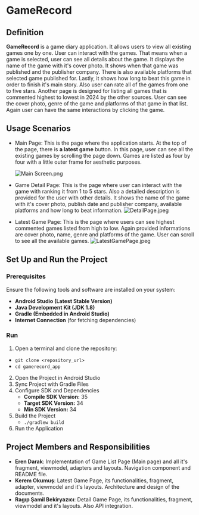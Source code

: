 
# GameRecord
## Definition
**GameRecord** is a game diary application. It allows users to view all existing games one by one. User can interact with the games. That means when a game is selected, user can see all details about the game. It displays the name of the game with it's cover photo. It shows when that game was published and the publisher company. There is also available platforms that selected game published for. Lastly, it shows how long to beat this game in order to finish it's main story. Also user can rate all of the games from one to five stars. Another page is designed for listing all games that is commented highest to lowest in 2024 by the other sources. User can see the cover photo, genre of the game and platforms of that game in that list. Again user can have the same interactions by clicking the game.

## Usage Scenarios
* Main Page: This is the page where the application starts. At the top of the page, there is **a latest game** button. In this page, user can see all the existing games by scrolling the page down. Games are listed as four by four with a little outer frame for aesthetic purposes.

	![Main Screen.png](https://i.ibb.co/yVrbvBY/gr11.png)

*  Game Detail Page: This is the page where user can interact with the game with ranking it from 1 to 5 stars. Also a detailed description is provided for the user with other details. It shows the name of the game with it's cover photo, publish date and publisher company, available platforms and how long to beat information.
![DetailPage.jpeg](https://i.ibb.co/3NyLHDp/gr22.png)

* Latest Game Page: This is the page where users can see highest commented games listed from high to low. Again provided informations are cover photo, name, genre and platforms of the game. User can scroll to see all the available games.
![LatestGamePage.jpeg](https://i.ibb.co/5kFxnTF/gr33.png)


## Set Up and Run the Project
### **Prerequisites**

Ensure the following tools and software are installed on your system:

-   **Android Studio (Latest Stable Version)**
-   **Java Development Kit (JDK 1.8)**
-   **Gradle (Embedded in Android Studio)**
-   **Internet Connection** (for fetching dependencies)

### **Run**

1. Open a terminal and clone the repository:
 - `git clone <repository_url>` 	
 - `cd gamerecord_app`
2. Open the Project in Android Studio
3. Sync Project with Gradle Files
4. Configure SDK and Dependencies
	-   **Compile SDK Version:** 35
	-   **Target SDK Version:** 34
	-   **Min SDK Version:** 34
5. Build the Project
	- `./gradlew build`
6. Run the Application


## Project Members and Responsibilities

 - **Eren Darak**: Implementation of Game List Page (Main page) and all it's fragment, viewmodel, adapters and layouts. Navigation component and README file.
 - **Kerem Okumuş**: Latest Game Page, its functionalities, fragment, adapter, viewmodel and it's layouts. Architecture and design of the documents.
 - **Ragıp Şamil Bekiryazıcı**: Detail Game Page, its functionalities, fragment, viewmodel and it's layouts. Also API integration.
